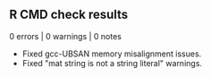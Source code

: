 ## R CMD check results

0 errors | 0 warnings | 0 notes

* Fixed gcc-UBSAN memory misalignment issues.
* Fixed "mat string is not a string literal" warnings.

